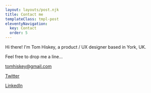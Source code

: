 ```yaml
---
layout: layouts/post.njk
title: Contact me
templateClass: tmpl-post
eleventyNavigation:
  key: Contact
  order: 5
---
```


Hi there! I'm Tom Hiskey, a product / UX designer based in York, UK. 

Feel free to drop me a line...

tomhiskey@gmail.com

<a href="http://www.twitter.com/tomhiskey" target="_blank">Twitter</a>

<a href="https://www.linkedin.com/in/tom-hiskey-79390822/" target="_blank">LinkedIn</a>

<br />
